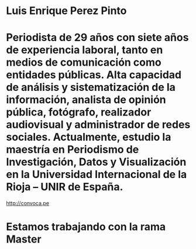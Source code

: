 # Luis Enrique Perez Pinto
# Periodista de 29 años con siete años de experiencia laboral, tanto en medios de comunicación como entidades públicas. Alta capacidad de análisis y sistematización de la información, analista de opinión pública, fotógrafo, realizador audiovisual y administrador de redes sociales. Actualmente, estudio la maestría en Periodismo de Investigación, Datos y Visualización en la Universidad Internacional de la Rioja – UNIR de España.
<http://convoca.pe>
# Estamos trabajando con la rama Master
